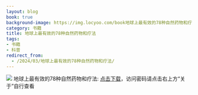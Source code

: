 ```yaml
---
layout: blog
book: true
background-image: https://img.locyoo.com/book地球上最有效的78种自然药物和疗法.jpg
category: 书籍
title: 地球上最有效的78种自然药物和疗法
tags:
- 书籍
- 科普
redirect_from:
  - /2024/03/地球上最有效的78种自然药物和疗法/
---
```

![](https://img.locyoo.com/book地球上最有效的78种自然药物和疗法.jpg)
地球上最有效的78种自然药物和疗法: <a name = "ref1" href="https://url18.ctfile.com/f/50983618-1314906656-5766f8?p=3619">点击下载</a>，访问密码请点击右上方“关于”自行查看